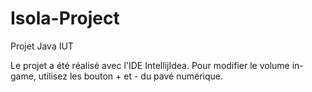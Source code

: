 # Isola-Project
Projet Java IUT

Le projet a été réalisé avec l'IDE IntellijIdea.
Pour modifier le volume in-game, utilisez les bouton + et - du pavé numérique.

